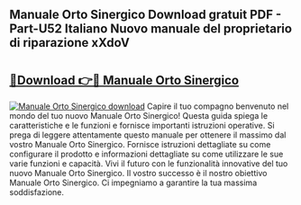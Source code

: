 ## Manuale Orto Sinergico Download gratuit PDF - Part-U52 Italiano Nuovo manuale del proprietario di riparazione xXdoV

# <h2><a href="http://dfbbj8p.blite.top/?on=Manuale+Orto+Sinergico">🔗Download 👉🔴 Manuale Orto Sinergico</a></h2>

[![Manuale Orto Sinergico download](https://i.imgur.com/lujVjoI.png)](http://dfbbj8p.blite.top/?on=Manuale+Orto+Sinergico)
Capire il tuo compagno benvenuto nel mondo del tuo nuovo Manuale Orto Sinergico! Questa guida spiega le caratteristiche e le funzioni e fornisce importanti istruzioni operative. Si prega di leggere attentamente questo manuale per ottenere il massimo dal vostro Manuale Orto Sinergico. Fornisce istruzioni dettagliate su come configurare il prodotto e informazioni dettagliate su come utilizzare le sue varie funzioni e capacità. Vivi il futuro con le funzionalità innovative del tuo nuovo Manuale Orto Sinergico. Il vostro successo è il nostro obiettivo Manuale Orto Sinergico. Ci impegniamo a garantire la tua massima soddisfazione.
